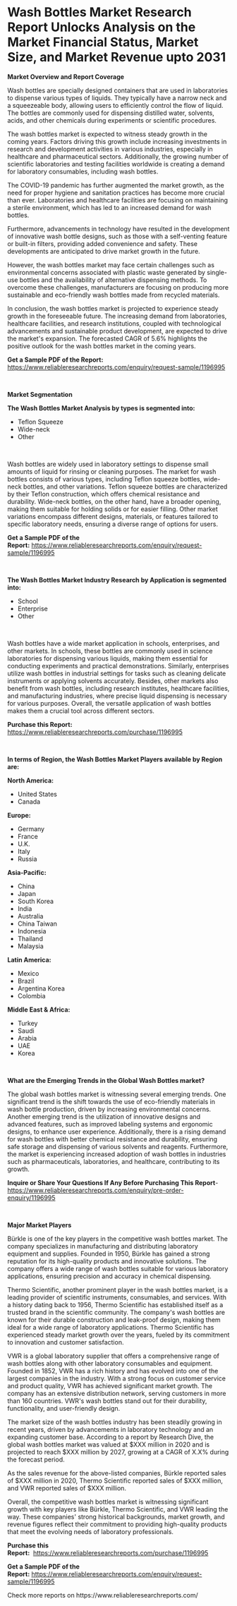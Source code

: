 <p><h1>Wash Bottles Market Research Report Unlocks Analysis on the Market Financial Status, Market Size, and Market Revenue upto 2031</h1></p><p><strong>Market Overview and Report Coverage</strong></p>
<p><p>Wash bottles are specially designed containers that are used in laboratories to dispense various types of liquids. They typically have a narrow neck and a squeezeable body, allowing users to efficiently control the flow of liquid. The bottles are commonly used for dispensing distilled water, solvents, acids, and other chemicals during experiments or scientific procedures.</p><p>The wash bottles market is expected to witness steady growth in the coming years. Factors driving this growth include increasing investments in research and development activities in various industries, especially in healthcare and pharmaceutical sectors. Additionally, the growing number of scientific laboratories and testing facilities worldwide is creating a demand for laboratory consumables, including wash bottles. </p><p>The COVID-19 pandemic has further augmented the market growth, as the need for proper hygiene and sanitation practices has become more crucial than ever. Laboratories and healthcare facilities are focusing on maintaining a sterile environment, which has led to an increased demand for wash bottles.</p><p>Furthermore, advancements in technology have resulted in the development of innovative wash bottle designs, such as those with a self-venting feature or built-in filters, providing added convenience and safety. These developments are anticipated to drive market growth in the future.</p><p>However, the wash bottles market may face certain challenges such as environmental concerns associated with plastic waste generated by single-use bottles and the availability of alternative dispensing methods. To overcome these challenges, manufacturers are focusing on producing more sustainable and eco-friendly wash bottles made from recycled materials.</p><p>In conclusion, the wash bottles market is projected to experience steady growth in the foreseeable future. The increasing demand from laboratories, healthcare facilities, and research institutions, coupled with technological advancements and sustainable product development, are expected to drive the market's expansion. The forecasted CAGR of 5.6% highlights the positive outlook for the wash bottles market in the coming years.</p></p>
<p><strong>Get a Sample PDF of the Report:</strong> <a href="https://www.reliableresearchreports.com/enquiry/request-sample/1196995">https://www.reliableresearchreports.com/enquiry/request-sample/1196995</a></p>
<p>&nbsp;</p>
<p><strong>Market Segmentation</strong></p>
<p><strong>The Wash Bottles Market Analysis by types is segmented into:</strong></p>
<p><ul><li>Teflon Squeeze</li><li>Wide-neck</li><li>Other</li></ul></p>
<p>&nbsp;</p>
<p><p>Wash bottles are widely used in laboratory settings to dispense small amounts of liquid for rinsing or cleaning purposes. The market for wash bottles consists of various types, including Teflon squeeze bottles, wide-neck bottles, and other variations. Teflon squeeze bottles are characterized by their Teflon construction, which offers chemical resistance and durability. Wide-neck bottles, on the other hand, have a broader opening, making them suitable for holding solids or for easier filling. Other market variations encompass different designs, materials, or features tailored to specific laboratory needs, ensuring a diverse range of options for users.</p></p>
<p><strong>Get a Sample PDF of the Report:</strong>&nbsp;<a href="https://www.reliableresearchreports.com/enquiry/request-sample/1196995">https://www.reliableresearchreports.com/enquiry/request-sample/1196995</a></p>
<p>&nbsp;</p>
<p><strong>The Wash Bottles Market Industry Research by Application is segmented into:</strong></p>
<p><ul><li>School</li><li>Enterprise</li><li>Other</li></ul></p>
<p>&nbsp;</p>
<p><p>Wash bottles have a wide market application in schools, enterprises, and other markets. In schools, these bottles are commonly used in science laboratories for dispensing various liquids, making them essential for conducting experiments and practical demonstrations. Similarly, enterprises utilize wash bottles in industrial settings for tasks such as cleaning delicate instruments or applying solvents accurately. Besides, other markets also benefit from wash bottles, including research institutes, healthcare facilities, and manufacturing industries, where precise liquid dispensing is necessary for various purposes. Overall, the versatile application of wash bottles makes them a crucial tool across different sectors.</p></p>
<p><strong>Purchase this Report:</strong>&nbsp; <a href="https://www.reliableresearchreports.com/purchase/1196995">https://www.reliableresearchreports.com/purchase/1196995</a></p>
<p>&nbsp;</p>
<p><strong>In terms of Region, the Wash Bottles Market Players available by Region are:</strong></p>
<p>
    <p> <strong> North America: </strong>
        <ul>
            <li>United States</li>
            <li>Canada</li>
        </ul>
        </p> 
    <p> <strong> Europe: </strong>
        <ul>
            <li>Germany</li>
            <li>France</li>
            <li>U.K.</li>
            <li>Italy</li>
            <li>Russia</li>
        </ul>
        </p> 
    <p> <strong> Asia-Pacific: </strong>
        <ul>
            <li>China</li>
            <li>Japan</li>
            <li>South Korea</li>
            <li>India</li>
            <li>Australia</li>
            <li>China Taiwan</li>
            <li>Indonesia</li>
            <li>Thailand</li>
            <li>Malaysia</li>
        </ul>
        </p> 
    <p> <strong> Latin America: </strong>
        <ul>
            <li>Mexico</li>
            <li>Brazil</li>
            <li>Argentina Korea</li>
            <li>Colombia</li>
        </ul>
        </p> 
    <p> <strong> Middle East & Africa: </strong>
        <ul>
            <li>Turkey</li>
            <li>Saudi</li>
            <li>Arabia</li>
            <li>UAE</li>
            <li>Korea</li>
        </ul>
    </p>
    </p>
<p>&nbsp;</p>
<p><strong>What are the Emerging Trends in the Global Wash Bottles market?</strong></p>
<p><p>The global wash bottles market is witnessing several emerging trends. One significant trend is the shift towards the use of eco-friendly materials in wash bottle production, driven by increasing environmental concerns. Another emerging trend is the utilization of innovative designs and advanced features, such as improved labeling systems and ergonomic designs, to enhance user experience. Additionally, there is a rising demand for wash bottles with better chemical resistance and durability, ensuring safe storage and dispensing of various solvents and reagents. Furthermore, the market is experiencing increased adoption of wash bottles in industries such as pharmaceuticals, laboratories, and healthcare, contributing to its growth.</p></p>
<p><strong>Inquire or Share Your Questions If Any Before Purchasing This Report</strong>- <a href="https://www.reliableresearchreports.com/enquiry/pre-order-enquiry/1196995">https://www.reliableresearchreports.com/enquiry/pre-order-enquiry/1196995</a></p>
<p>&nbsp;</p>
<p><strong>Major Market Players</strong></p>
<p><p>Bürkle is one of the key players in the competitive wash bottles market. The company specializes in manufacturing and distributing laboratory equipment and supplies. Founded in 1950, Bürkle has gained a strong reputation for its high-quality products and innovative solutions. The company offers a wide range of wash bottles suitable for various laboratory applications, ensuring precision and accuracy in chemical dispensing.</p><p>Thermo Scientific, another prominent player in the wash bottles market, is a leading provider of scientific instruments, consumables, and services. With a history dating back to 1956, Thermo Scientific has established itself as a trusted brand in the scientific community. The company's wash bottles are known for their durable construction and leak-proof design, making them ideal for a wide range of laboratory applications. Thermo Scientific has experienced steady market growth over the years, fueled by its commitment to innovation and customer satisfaction.</p><p>VWR is a global laboratory supplier that offers a comprehensive range of wash bottles along with other laboratory consumables and equipment. Founded in 1852, VWR has a rich history and has evolved into one of the largest companies in the industry. With a strong focus on customer service and product quality, VWR has achieved significant market growth. The company has an extensive distribution network, serving customers in more than 160 countries. VWR's wash bottles stand out for their durability, functionality, and user-friendly design.</p><p>The market size of the wash bottles industry has been steadily growing in recent years, driven by advancements in laboratory technology and an expanding customer base. According to a report by Research Dive, the global wash bottles market was valued at $XXX million in 2020 and is projected to reach $XXX million by 2027, growing at a CAGR of X.X% during the forecast period.</p><p>As the sales revenue for the above-listed companies, Bürkle reported sales of $XXX million in 2020, Thermo Scientific reported sales of $XXX million, and VWR reported sales of $XXX million.</p><p>Overall, the competitive wash bottles market is witnessing significant growth with key players like Bürkle, Thermo Scientific, and VWR leading the way. These companies' strong historical backgrounds, market growth, and revenue figures reflect their commitment to providing high-quality products that meet the evolving needs of laboratory professionals.</p></p>
<p><strong>Purchase this Report:</strong>&nbsp;&nbsp;<a href="https://www.reliableresearchreports.com/purchase/1196995">https://www.reliableresearchreports.com/purchase/1196995</a></p>
<p></p>
<p><strong>Get a Sample PDF of the Report:</strong>&nbsp;<a href="https://www.reliableresearchreports.com/enquiry/request-sample/1196995">https://www.reliableresearchreports.com/enquiry/request-sample/1196995</a></p>
<p>Check more reports on https://www.reliableresearchreports.com/</p>